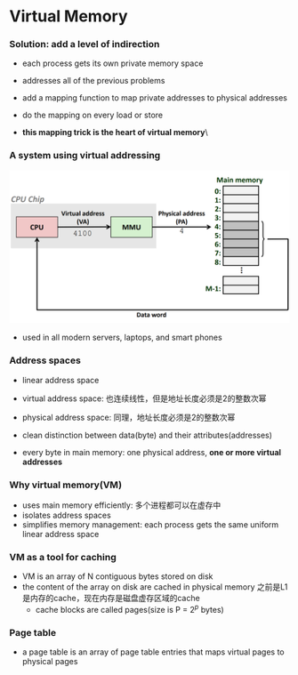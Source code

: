 # Virtual Memory

### Solution: add a level of indirection
- each process gets its own private memory space
- addresses all of the previous problems

- add a mapping function to map private addresses to physical addresses
- do the mapping on every load or store
- **this mapping trick is the heart of virtual memory**\

### A system using virtual addressing
![Alt text](image-25.png)
- used in all modern servers, laptops, and smart phones

### Address spaces
- linear address space
- virtual address space: 也连续线性，但是地址长度必须是2的整数次幂
- physical address space: 同理，地址长度必须是2的整数次幂

- clean distinction between data(byte) and their attributes(addresses)
- every byte in main memory: one physical address, **one or more virtual addresses**

### Why virtual memory(VM)
- uses main memory efficiently: 多个进程都可以在虚存中
- isolates address spaces
- simplifies memory management: each process gets the same uniform linear address space

### VM as a tool for caching
- VM is an array of N contiguous bytes stored on disk
- the content of the array on disk are cached in physical memory 之前是L1是内存的cache，现在内存是磁盘虚存区域的cache
    - cache blocks are called pages(size is P = $2^p$ bytes)

### Page table
- a page table is an array of page table entries that maps virtual pages to physical pages

